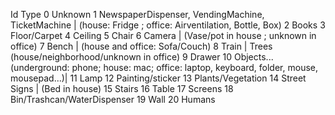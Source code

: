 Id Type 
0 Unknown
1 NewspaperDispenser, VendingMachine, TicketMachine | (house: Fridge ; office: Airventilation, Bottle, Box)
2 Books
3 Floor/Carpet
4 Ceiling
5 Chair
6 Camera | (Vase/pot in house ; unknown in office)
7 Bench | (house and office: Sofa/Couch)
8 Train | Trees (house/neighborhood/unknown in office)
9 Drawer
10 Objects... (underground: phone; house: mac; office: laptop, keyboard, folder, mouse, mousepad...)|
11 Lamp
12 Painting/sticker
13 Plants/Vegetation 
14 Street Signs | (Bed in house)
15 Stairs
16 Table
17 Screens
18 Bin/Trashcan/WaterDispenser
19 Wall
20 Humans
